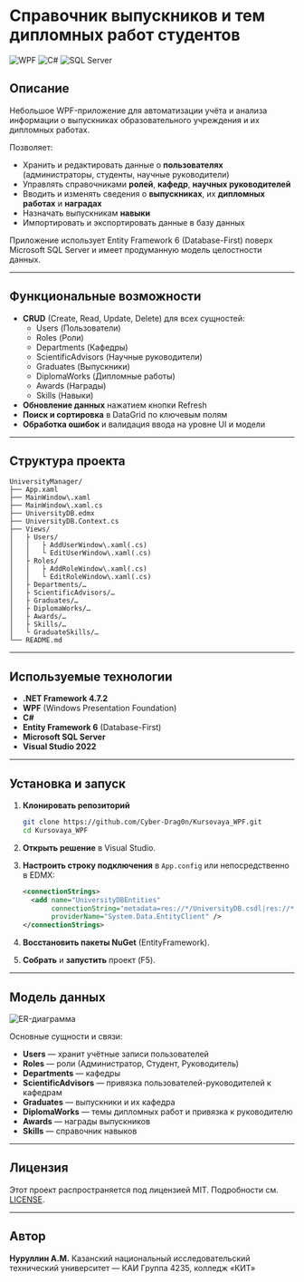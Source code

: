 # Справочник выпускников и тем дипломных работ студентов

![WPF](https://img.shields.io/badge/Technology-WPF-brightgreen) ![C#](https://img.shields.io/badge/Language-C%23-blue) ![SQL Server](https://img.shields.io/badge/Database–SQL_Server-red)

## Описание

Небольшое WPF-приложение для автоматизации учёта и анализа информации о выпускниках образовательного учреждения и их дипломных работах.  

Позволяет:
- Хранить и редактировать данные о **пользователях** (администраторы, студенты, научные руководители)
- Управлять справочниками **ролей**, **кафедр**, **научных руководителей**
- Вводить и изменять сведения о **выпускниках**, их **дипломных работах** и **наградах**
- Назначать выпускникам **навыки**
- Импортировать и экспортировать данные в базу данных

Приложение использует Entity Framework 6 (Database-First) поверх Microsoft SQL Server и имеет продуманную модель целостности данных.

---

## Функциональные возможности

- **CRUD** (Create, Read, Update, Delete) для всех сущностей:
  - Users (Пользователи)
  - Roles (Роли)
  - Departments (Кафедры)
  - ScientificAdvisors (Научные руководители)
  - Graduates (Выпускники)
  - DiplomaWorks (Дипломные работы)
  - Awards (Награды)
  - Skills (Навыки)
- **Обновление данных** нажатием кнопки Refresh
- **Поиск и сортировка** в DataGrid по ключевым полям
- **Обработка ошибок** и валидация ввода на уровне UI и модели

---

## Структура проекта

```text
UniversityManager/
├── App.xaml
├── MainWindow\.xaml
├── MainWindow\.xaml.cs
├── UniversityDB.edmx
├── UniversityDB.Context.cs
├── Views/
│   ├ Users/
│   │   ├ AddUserWindow\.xaml(.cs)
│   │   └ EditUserWindow\.xaml(.cs)
│   ├ Roles/
│   │   ├ AddRoleWindow\.xaml(.cs)
│   │   └ EditRoleWindow\.xaml(.cs)
│   ├ Departments/…
│   ├ ScientificAdvisors/…
│   ├ Graduates/…
│   ├ DiplomaWorks/…
│   ├ Awards/…
│   ├ Skills/…
│   └ GraduateSkills/…
└── README.md
```

---

## Используемые технологии

- **.NET Framework 4.7.2**  
- **WPF** (Windows Presentation Foundation)  
- **C#**  
- **Entity Framework 6** (Database-First)  
- **Microsoft SQL Server**  
- **Visual Studio 2022**

---

## Установка и запуск

1. **Клонировать репозиторий**  
   ```sh
   git clone https://github.com/Cyber-Drag0n/Kursovaya_WPF.git
   cd Kursovaya_WPF
   ```

2. **Открыть решение** в Visual Studio.
3. **Настроить строку подключения** в `App.config` или непосредственно в EDMX:

   ```xml
   <connectionStrings>
     <add name="UniversityDBEntities"
          connectionString="metadata=res://*/UniversityDB.csdl|res://*/UniversityDB.ssdl|res://*/UniversityDB.msl;provider=System.Data.SqlClient;provider connection string=&quot;Data Source=YOUR_SERVER;Initial Catalog=UniversityDB;Integrated Security=True;MultipleActiveResultSets=True;&quot;"
          providerName="System.Data.EntityClient" />
   </connectionStrings>
   ```
4. **Восстановить пакеты NuGet** (EntityFramework).
5. **Собрать** и **запустить** проект (F5).

---

## Модель данных

![ER-диаграмма](https://github.com/user-attachments/assets/b105bc51-1efd-478f-866e-392a5d5e9904)

Основные сущности и связи:

* **Users** — хранит учётные записи пользователей
* **Roles** — роли (Администратор, Студент, Руководитель)
* **Departments** — кафедры
* **ScientificAdvisors** — привязка пользователей-руководителей к кафедрам
* **Graduates** — выпускники и их кафедра
* **DiplomaWorks** — темы дипломных работ и привязка к руководителю
* **Awards** — награды выпускников
* **Skills** — справочник навыков

---

## Лицензия

Этот проект распространяется под лицензией MIT. Подробности см. [LICENSE](LICENSE).

---

## Автор

**Нуруллин А.М.**
Казанский национальный исследовательский технический университет — КАИ
Группа 4235, колледж «КИТ»
